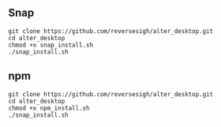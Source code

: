 ## Snap  
`git clone https://github.com/reversesigh/alter_desktop.git`  
`cd alter_desktop`  
`chmod +x snap_install.sh`  
`./snap_install.sh`  
  
## npm  
`git clone https://github.com/reversesigh/alter_desktop.git`  
`cd alter_desktop`  
`chmod +x npm_install.sh`  
`./snap_install.sh` 
